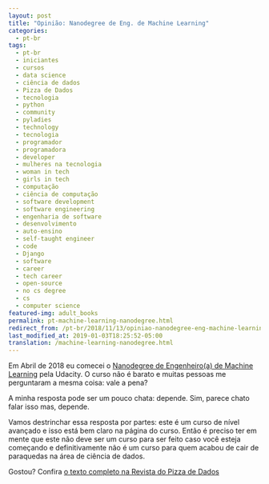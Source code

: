 ```yaml
---
layout: post
title: "Opinião: Nanodegree de Eng. de Machine Learning"
categories:
  - pt-br
tags:
  - pt-br
  - iniciantes
  - cursos
  - data science
  - ciência de dados
  - Pizza de Dados
  - tecnologia
  - python
  - community 
  - pyladies
  - technology
  - tecnologia
  - programador
  - programadora
  - developer
  - mulheres na tecnologia
  - woman in tech
  - girls in tech
  - computação
  - ciência de computação
  - software development
  - software engineering
  - engenharia de software
  - desenvolvimento
  - auto-ensino
  - self-taught engineer
  - code
  - Django
  - software
  - career
  - tech career
  - open-source
  - no cs degree
  - cs
  - computer science
featured-img: adult_books
permalink: pt-machine-learning-nanodegree.html
redirect_from: /pt-br/2018/11/13/opiniao-nanodegree-eng-machine-learning.html
last_modified_at: 2019-01-03T18:25:52-05:00
translation: /machine-learning-nanodegree.html
---
```


Em Abril de 2018 eu comecei o [Nanodegree de Engenheiro(a) de Machine Learning](https://medium.com/pizzadedados/opini%C3%A3o-nanodegree-de-eng-de-machine-learning-34e67cb85b33) pela Udacity. O curso não é barato e muitas pessoas me perguntaram a mesma coisa: vale a pena?

A minha resposta pode ser um pouco chata: depende. Sim, parece chato falar isso mas, depende.

Vamos destrinchar essa resposta por partes: este é um curso de nível avançado e isso está bem claro na página do curso. Então é preciso ter em mente que este não deve ser um curso para ser feito caso você esteja começando e definitivamente não é um curso para quem acabou de cair de paraquedas na área de ciência de dados.

Gostou? Confira [o texto completo na Revista do Pizza de Dados](https://medium.com/pizzadedados/opini%C3%A3o-nanodegree-de-eng-de-machine-learning-34e67cb85b33)
